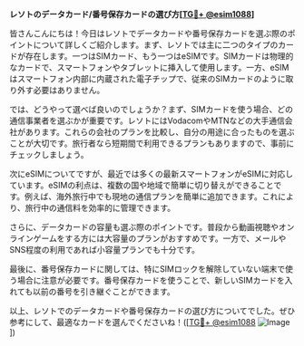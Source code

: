 **レソトのデータカード/番号保存カードの選び方[[TG💪+ @esim1088](https://t.me/s/esim1088)]**

皆さんこんにちは！今日はレソトでデータカードや番号保存カードを選ぶ際のポイントについて詳しくご紹介します。まず、レソトでは主に二つのタイプのカードが存在します。一つはSIMカード、もう一つはeSIMです。SIMカードは物理的なカードで、スマートフォンやタブレットに挿入して使用します。一方、eSIMはスマートフォン内部に内蔵された電子チップで、従来のSIMカードのように取り外す必要はありません。

では、どうやって選べば良いのでしょうか？まず、SIMカードを使う場合、どの通信事業者を選ぶかが重要です。レソトにはVodacomやMTNなどの大手通信会社があります。これらの会社のプランを比較し、自分の用途に合ったものを選ぶことが大切です。旅行者なら短期間で利用できるプランもありますので、事前にチェックしましょう。

次にeSIMについてですが、最近では多くの最新スマートフォンがeSIMに対応しています。eSIMの利点は、複数の国や地域で簡単に切り替えができることです。例えば、海外旅行中でも現地の通信プランを簡単に追加できます。これにより、旅行中の通信料を効率的に管理できます。

さらに、データカードの容量も選ぶ際のポイントです。普段から動画視聴やオンラインゲームをする方には大容量のプランがおすすめです。一方で、メールやSNS程度の利用であれば小容量プランでも十分です。

最後に、番号保存カードに関しては、特にSIMロックを解除していない端末で使う場合に注意が必要です。番号保存カードを使うことで、新しいSIMカードを入れても以前の番号を引き継ぐことができます。

以上、レソトでのデータカードや番号保存カードの選び方についてでした。ぜひ参考にして、最適なカードを選んでくださいね！([[TG💪+ @esim1088](https://t.me/s/esim1088) ![Image](https://i.postimg.cc/Y0z9fWf4/image.png)])